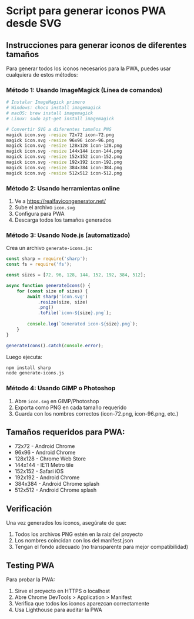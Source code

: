 # Script para generar iconos PWA desde SVG

## Instrucciones para generar iconos de diferentes tamaños

Para generar todos los iconos necesarios para la PWA, puedes usar cualquiera de estos métodos:

### Método 1: Usando ImageMagick (Línea de comandos)
```bash
# Instalar ImageMagick primero
# Windows: choco install imagemagick
# macOS: brew install imagemagick
# Linux: sudo apt-get install imagemagick

# Convertir SVG a diferentes tamaños PNG
magick icon.svg -resize 72x72 icon-72.png
magick icon.svg -resize 96x96 icon-96.png
magick icon.svg -resize 128x128 icon-128.png
magick icon.svg -resize 144x144 icon-144.png
magick icon.svg -resize 152x152 icon-152.png
magick icon.svg -resize 192x192 icon-192.png
magick icon.svg -resize 384x384 icon-384.png
magick icon.svg -resize 512x512 icon-512.png
```

### Método 2: Usando herramientas online
1. Ve a https://realfavicongenerator.net/
2. Sube el archivo `icon.svg`
3. Configura para PWA
4. Descarga todos los tamaños generados

### Método 3: Usando Node.js (automatizado)
Crea un archivo `generate-icons.js`:

```javascript
const sharp = require('sharp');
const fs = require('fs');

const sizes = [72, 96, 128, 144, 152, 192, 384, 512];

async function generateIcons() {
    for (const size of sizes) {
        await sharp('icon.svg')
            .resize(size, size)
            .png()
            .toFile(`icon-${size}.png`);
        
        console.log(`Generated icon-${size}.png`);
    }
}

generateIcons().catch(console.error);
```

Luego ejecuta:
```bash
npm install sharp
node generate-icons.js
```

### Método 4: Usando GIMP o Photoshop
1. Abre `icon.svg` en GIMP/Photoshop
2. Exporta como PNG en cada tamaño requerido
3. Guarda con los nombres correctos (icon-72.png, icon-96.png, etc.)

## Tamaños requeridos para PWA:
- 72x72 - Android Chrome
- 96x96 - Android Chrome
- 128x128 - Chrome Web Store
- 144x144 - IE11 Metro tile
- 152x152 - Safari iOS
- 192x192 - Android Chrome
- 384x384 - Android Chrome splash
- 512x512 - Android Chrome splash

## Verificación
Una vez generados los iconos, asegúrate de que:
1. Todos los archivos PNG estén en la raíz del proyecto
2. Los nombres coincidan con los del manifest.json
3. Tengan el fondo adecuado (no transparente para mejor compatibilidad)

## Testing PWA
Para probar la PWA:
1. Sirve el proyecto en HTTPS o localhost
2. Abre Chrome DevTools > Application > Manifest
3. Verifica que todos los iconos aparezcan correctamente
4. Usa Lighthouse para auditar la PWA